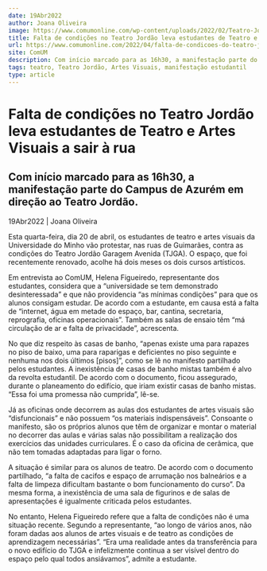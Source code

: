 ```yaml
---
date: 19Abr2022
author: Joana Oliveira
image: https://www.comumonline.com/wp-content/uploads/2022/02/Teatro-Jordao_.jpg
title: Falta de condições no Teatro Jordão leva estudantes de Teatro e Artes Visuais a sair à rua
url: https://www.comumonline.com/2022/04/falta-de-condicoes-do-teatro-jordao-leva-estudantes-de-teatro-e-artes-visuais-a-sair-a-rua/
site: ComUM
description: Com início marcado para as 16h30, a manifestação parte do Campus de Azurém em direção ao Teatro Jordão.
tags: teatro, Teatro Jordão, Artes Visuais, manifestação estudantil
type: article
---
```



# Falta de condições no Teatro Jordão leva estudantes de Teatro e Artes Visuais a sair à rua

## Com início marcado para as 16h30, a manifestação parte do Campus de Azurém em direção ao Teatro Jordão.

19Abr2022 | Joana Oliveira

Esta quarta-feira, dia 20 de abril, os estudantes de teatro e artes visuais da Universidade do Minho vão protestar, nas ruas de Guimarães, contra as condições do Teatro Jordão Garagem Avenida (TJGA). O espaço, que foi recentemente renovado, acolhe há dois meses os dois cursos artísticos.

Em entrevista ao ComUM, Helena Figueiredo, representante dos estudantes, considera que a “universidade se tem demonstrado desinteressada” e que não providencia “as mínimas condições” para que os alunos consigam estudar. De acordo com a estudante, em causa está a falta de “internet, água em metade do espaço, bar, cantina, secretaria, reprografia, oficinas operacionais”. Também as salas de ensaio têm “má circulação de ar e falta de privacidade”, acrescenta.

No que diz respeito às casas de banho, “apenas existe uma para rapazes no piso de baixo, uma para raparigas e deficientes no piso seguinte e nenhuma nos dois últimos [pisos]”, como se lê no manifesto partilhado pelos estudantes. A inexistência de casas de banho mistas também é alvo da revolta estudantil. De acordo com o documento, ficou assegurado, durante o planeamento do edifício, que iriam existir casas de banho mistas. “Essa foi uma promessa não cumprida”, lê-se.

Já as oficinas onde decorrem as aulas dos estudantes de artes visuais são “disfuncionais” e não possuem “os materiais indispensáveis”. Consoante o manifesto, são os próprios alunos que têm de organizar e montar o material no decorrer das aulas e várias salas não possibilitam a realização dos exercícios das unidades curriculares. É o caso da oficina de cerâmica, que não tem tomadas adaptadas para ligar o forno.

A situação é similar para os alunos de teatro. De acordo com o documento partilhado, “a falta de cacifos e espaço de arrumação nos balneários e a falta de limpeza dificultam bastante o bom funcionamento do curso”. Da mesma forma, a inexistência de uma sala de figurinos e de salas de apresentações é igualmente criticada pelos estudantes.

No entanto, Helena Figueiredo refere que a falta de condições não é uma situação recente. Segundo a representante, “ao longo de vários anos, não foram dadas aos alunos de artes visuais e de teatro as condições de aprendizagem necessárias”. “Era uma realidade antes da transferência para o novo edifício do TJGA e infelizmente continua a ser visível dentro do espaço pelo qual todos ansiávamos”, admite a estudante.

